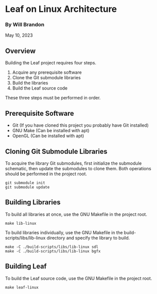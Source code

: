 # Leaf on Linux Architecture

### By Will Brandon
May 10, 2023


## Overview
Building the Leaf project requires four steps.
 
 1. Acquire any prerequisite software
 2. Clone the Git submodule libraries
 3. Build the libraries
 4. Build the Leaf source code

These three steps must be performed in order.


## Prerequisite Software

 * Git (If you have cloned this project you probably have Git installed)
 * GNU Make (Can be installed with apt)
 * OpenGL (Can be installed with apt)


## Cloning Git Submodule Libraries
To acquire the library Git submodules, first initialize the submodule schematic, then update the submodules to clone them. Both operations should be performed in the project root.

    git submodule init
    git submodule update


## Building Libraries
To build all libraries at once, use the GNU Makefile in the project root.

    make lib-linux

To build libraries individually, use the GNU Makefile in the build-scripts/libs/lib-linux directory and specify the library to build.

    make -C ./build-scripts/libs/lib-linux sdl
    make -C ./build-scripts/libs/lib-linux bgfx


## Building Leaf

To build the Leaf source code, use the GNU Makefile in the project root.

    make leaf-linux
